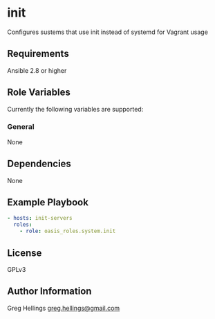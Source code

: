 init
===========

Configures sustems that use init instead of systemd for Vagrant usage

Requirements
------------

Ansible 2.8 or higher

Role Variables
--------------

Currently the following variables are supported:

### General

None

Dependencies
------------

None

Example Playbook
----------------

```yaml
- hosts: init-servers
  roles:
    - role: oasis_roles.system.init
```

License
-------

GPLv3

Author Information
------------------

Greg Hellings <greg.hellings@gmail.com>
